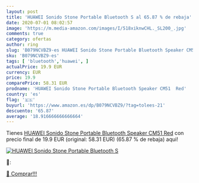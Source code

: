 ```yaml
---
layout: post
title: 'HUAWEI Sonido Stone Portable Bluetooth S al 65.87 % de rebaja'
date: 2020-07-01 08:02:57
image: 'https://m.media-amazon.com/images/I/518xiknwCHL._SL200_.jpg'
comments: true
category: ofertas
author: ring
slug: 'B079NCVBZ9-es HUAWEI Sonido Stone Portable Bluetooth Speaker CM51 Red'
sku: 'B079NCVBZ9-es'
tags: [ 'bluetooth','huawei', ]
actualPrice: 19.9 EUR
currency: EUR
price: 19.9
comparePrice: 58.31 EUR
prodname: 'HUAWEI Sonido Stone Portable Bluetooth Speaker CM51  Red'
country: 'es'
flag: '🇪🇸'
buyurl: 'https://www.amazon.es/dp/B079NCVBZ9/?tag=tolees-21'
descuento: '65.87'
average: '18.916666666666664'
---
```


Tienes [HUAWEI Sonido Stone Portable Bluetooth Speaker CM51  Red](https://www.amazon.es/dp/B079NCVBZ9/?tag=tolees-21) con precio final de  19.9 EUR (original: 58.31 EUR) (65.87 %  de rebaja) aqui!

[![HUAWEI Sonido Stone Portable Bluetooth S](https://m.media-amazon.com/images/I/518xiknwCHL._SL200_.jpg)](https://www.amazon.es/dp/B079NCVBZ9/?tag=tolees-21)

🔎:


[🛒 Comprar!!!](https://www.amazon.es/dp/B079NCVBZ9/?tag=tolees-21)
